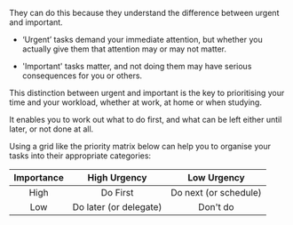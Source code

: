 They can do this because they understand the difference between urgent and important.

* ‘Urgent’ tasks demand your immediate attention, but whether you actually give them that attention may or may not matter.

* 'Important' tasks matter, and not doing them may have serious consequences for you or others.

This distinction between urgent and important is the key to prioritising your time and your workload, whether at work, at home or when studying.

It enables you to work out what to do first, and what can be left either until later, or not done at all.

Using a grid like the priority matrix below can help you to organise your tasks into their appropriate categories:

|Importance|High Urgency|Low Urgency|
|:--:|:--:|:--:|
|High|Do First| Do next (or schedule)|
|Low|Do later (or delegate)|Don't do|
